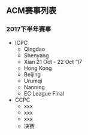## ACM赛事列表

### 2017下半年赛事
- ICPC
  - Qingdao
  - Shenyang
  - Xian 21 Oct - 22 Oct '17
  - Hong Kong
  - Beijing
  - Urumqi
  - Nanning
  - EC League Final
- CCPC
  - xxx
  - xxx
  - xxx
  - 决赛
